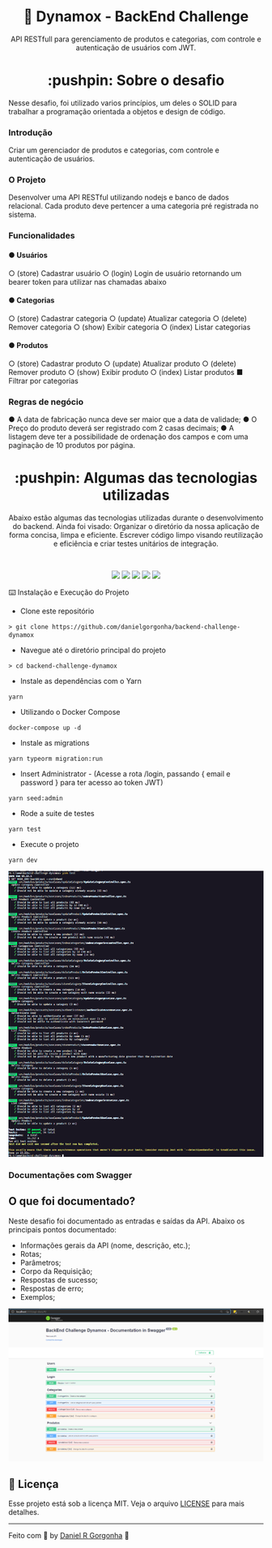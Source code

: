 <h1 align="center">🚀 Dynamox - BackEnd Challenge</h1>
<p align="center">
  API RESTfull para gerenciamento de produtos e categorias, com controle e autenticação de usuários com JWT.
  <br>
</p>
<h1 align="center">:pushpin: Sobre o desafio</h1>
<p align="left">
  Nesse desafio, foi utilizado varios princípios, um deles o SOLID para trabalhar a programação orientada a objetos e design de código.

### Introdução
  Criar um gerenciador de produtos e categorias, com controle e autenticação de usuários.

### O Projeto
  Desenvolver uma API RESTful utilizando nodejs e banco de dados relacional. Cada produto deve pertencer a uma categoria pré registrada no sistema.

### Funcionalidades

#### ● Usuários
  ○ (store) Cadastrar usuário
  ○ (login) Login de usuário retornando um bearer token para utilizar nas
  chamadas abaixo
#### ● Categorias
  ○ (store) Cadastrar categoria
  ○ (update) Atualizar categoria
  ○ (delete) Remover categoria
  ○ (show) Exibir categoria
  ○ (index) Listar categorias
#### ● Produtos
  ○ (store) Cadastrar produto
  ○ (update) Atualizar produto
  ○ (delete) Remover produto
  ○ (show) Exibir produto
  ○ (index) Listar produtos
    ■ Filtrar por categorias

### Regras de negócio
  ● A data de fabricação nunca deve ser maior que a data de validade;
  ● O Preço do produto deverá ser registrado com 2 casas decimais;
  ● A listagem deve ter a possibilidade de ordenação dos campos e com uma paginação de 10 produtos por página.
  <br>
</p>

<h1 align="center">:pushpin: Algumas das tecnologias utilizadas</h1>
<p align="center">
  Abaixo estão algumas das tecnologias utilizadas durante o desenvolvimento do backend. Ainda foi visado: Organizar o diretório da nossa aplicação de forma concisa, limpa e eficiente. Escrever código limpo visando reutilização e eficiência e criar testes unitários de integração.
</p>
<br>
<p align="center">
  <img  src="https://img.shields.io/badge/-Yarn-2C8EBB?&style=for-the-badge&logoColor=fff&logo=yarn&logoWidth=25"/>
  <img  src="https://img.shields.io/badge/-TypeScript-3178C6?&style=for-the-badge&logoColor=fff&logo=TypeScript&logoWidth=25"/>
  <img  src="https://img.shields.io/badge/-Node.js-339933?&style=for-the-badge&logoColor=fff&logo=Node.js&logoWidth=25"/>
  <img  src="https://img.shields.io/badge/-Typeorm-F37626?&style=for-the-badge&logoColor=fff&logo=Databricks&logoWidth=25"/>
  <img  src="https://img.shields.io/badge/-Docker-2496ED?&style=for-the-badge&logoColor=fff&logo=Docker&logoWidth=25"/>
</p>

<p align="left>

### :keyboard: Instalação e Execução do Projeto

- Clone este repositório

```
> git clone https://github.com/danielgorgonha/backend-challenge-dynamox
```

- Navegue até o diretório principal do projeto

```
> cd backend-challenge-dynamox
```

- Instale as dependências com o Yarn

```
yarn
```

- Utilizando o Docker Compose

```
docker-compose up -d
```

- Instale as migrations

```
yarn typeorm migration:run
```

- Insert Administrator - (Acesse a rota /login, passando { email e password } para ter acesso ao token JWT)

```
yarn seed:admin
```

- Rode a suite de testes

```
yarn test
```

- Execute o projeto

```
yarn dev
```
</p>

<p align="center">
  <img src="./assets/test.png">
</p>

### Documentações com Swagger
## O que foi documentado?

Neste desafio foi documentado as entradas e saídas da API. Abaixo os principais pontos documentado:

- Informações gerais da API (nome, descrição, etc.);
- Rotas;
- Parâmetros;
- Corpo da Requisição;
- Respostas de sucesso;
- Respostas de erro;
- Exemplos;

<p align="center">
  <img src="./assets/api-docs-new.png">
</p>

## :memo: Licença

Esse projeto está sob a licença MIT. Veja o arquivo [LICENSE](https://github.com/git/git-scm.com/blob/master/MIT-LICENSE.txt) para mais detalhes.

---

Feito com 💜 by <a href="https://www.linkedin.com/in/danielgorgonha/">Daniel R Gorgonha</a> :wave:
